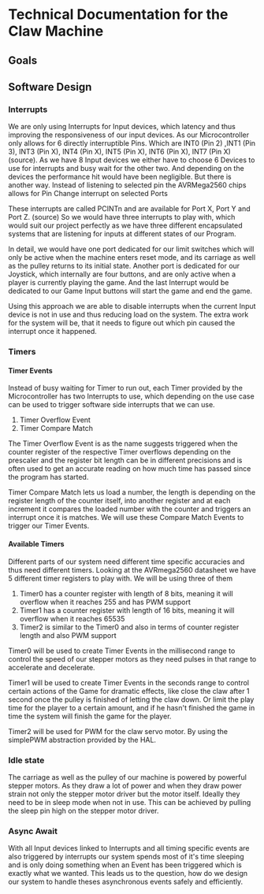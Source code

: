 # Technical Documentation for the Claw Machine

## Goals

## Software Design

### Interrupts
We are only using Interrupts for Input devices, which latency and thus improving the responsiveness
of our input devices. As our Microcontroller only allows for 6 directly interruptible Pins. Which are
INT0 (Pin 2) ,INT1 (Pin 3), INT3 (Pin X), INT4 (Pin X), INT5 (Pin X), INT6 (Pin X), INT7 (Pin X) (source). As we have
8 Input devices we either have to choose 6 Devices to use for interrupts and busy wait for the other two. And
depending on the devices the performance hit would have been negligible. But there is another way. 
Instead of listening to selected pin the AVRMega2560 chips allows for Pin Change interrupt on selected Ports

These interrupts are called PCINTn and are available for Port X, Port Y and Port Z. (source) So we would have
three interrupts to play with, which would suit our project perfectly as we have three different encapsulated
systems that are listening for inputs at different states of our Program.

In detail, we would have one port dedicated for our limit switches which will only be active when the machine
enters reset mode, and its carriage as well as the pulley returns to its initial state.
Another port is dedicated for our Joystick, which internally are four buttons, and are only active
when a player is currently playing the game.
And the last Interrupt would be dedicated to our Game Input buttons will start the game and end the game.

Using this approach we are able to disable interrupts when the current Input device is not in use and thus
reducing load on the system. The extra work for the system will be, that it needs to figure out which pin caused
the interrupt once it happened. 

### Timers

#### Timer Events
Instead of busy waiting for Timer to run out, each Timer provided by the Microcontroller has two Interrupts to use,
which depending on the use case can be used to trigger software side interrupts that we can use.

1. Timer Overflow Event
2. Timer Compare Match

The Timer Overflow Event is as the name suggests triggered when the counter register of the respective Timer overflows
depending on the prescaler and the register bit length can be in different precisions and is often used to get an 
accurate reading on how much time has passed since the program has started.

Timer Compare Match lets us load a number, the length is depending on the register length of the counter itself, into 
another register and at each increment it compares the loaded number with the counter and triggers an interrupt once it
is matches. We will use these Compare Match Events to trigger our Timer Events.

#### Available Timers
Different parts of our system need different time specific accuracies and thus need different timers.
Looking at the AVRmega2560 datasheet we have 5 different timer registers to play with. We will be using three of them

1. Timer0 has a counter register with length of 8 bits, meaning it will overflow when it reaches 255 and has PWM support
2. Timer1 has a counter register with length of 16 bits, meaning it will overflow when it reaches 65535
3. Timer2 is similar to the Timer0 and also in terms of counter register length and also PWM support

Timer0 will be used to create Timer Events in the millisecond range to control the speed of our stepper motors
as they need pulses in that range to accelerate and decelerate. 

Timer1 will be used to create Timer Events in the seconds range to control certain actions of the Game for dramatic 
effects, like close the claw after 1 second once the pulley is finished of letting the claw down. Or limit the play time
for the player to a certain amount, and if he hasn't finished the game in time the system will finish the game for the 
player.

Timer2 will be used for PWM for the claw servo motor. By using the simplePWM abstraction provided by the HAL.

### Idle state
The carriage as well as the pulley of our machine is powered by powerful stepper motors. As they draw a lot of power
and when they draw power strain not only the stepper motor driver but the motor itself. Ideally they need to be in sleep
mode when not in use. This can be achieved by pulling the sleep pin high on the stepper motor driver.

### Async Await
With all Input devices linked to Interrupts and all timing specific events are also triggered by interrupts our system 
spends most of it's time sleeping and is only doing something when an Event has been triggered which is exactly what we
wanted. This leads us to the question, how do we design our system to handle theses asynchronous events safely and
efficiently. 

